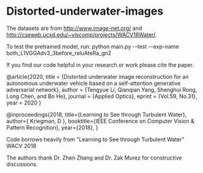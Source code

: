 # Distorted-underwater-images
The datasets are from http://www.image-net.org/ and http://cseweb.ucsd.edu/~viscomp/projects/WACV18Water/. 

To test the pretrained model, run: python main.py --test --exp-name both_L1VGGAdv3_3before_reluAteRa_gn2

If you find our code helpful in your research or work please cite the paper.

@article{2020,
  title = {Distorted underwater image reconstruction for an autonomous underwater vehicle based on a self-attention generative adversarial network},
  author = {Tengyue Li, Qianqian Yang, Shenghui Rong, Long Chen, and Bo He},
  journal = {Applied Optics},
  eprint = {Vol.59, No.31},
  year = 2020
}

@inproceedings{2018,
  title={Learning to See through Turbulent Water},
  author={ Kriegman, D },
  booktitle={IEEE Conference on Computer Vision & Pattern Recognition},
  year={2018},
}

Code borrows heavily from  "Learning to See through Turbulent Water" WACV 2018

The authors thank Dr. Zhen Zhang and Dr. Zak Murez for constructive discussions.

